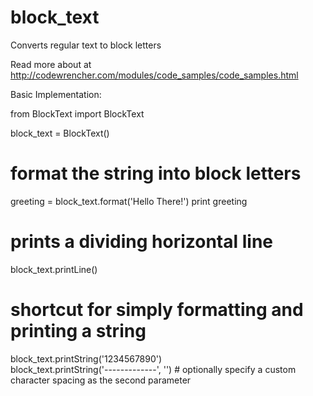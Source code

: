 # block_text
Converts regular text to block letters

Read more about at http://codewrencher.com/modules/code_samples/code_samples.html


Basic Implementation:

from BlockText import BlockText

block_text = BlockText()

# format the string into block letters
greeting = block_text.format('Hello There!') 
print greeting

# prints a dividing horizontal line
block_text.printLine()                 

# shortcut for simply formatting and printing a string
block_text.printString('1234567890')         
block_text.printString('-------------', '')  # optionally specify a custom character spacing as the second parameter
